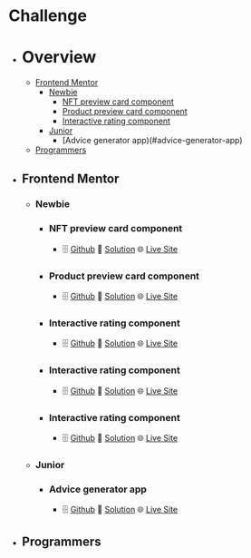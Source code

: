 # Challenge

- # Overview
  - [Frontend Mentor](#frontend-mentor)
    - [Newbie](#newbie)
      - [NFT preview card component](#nft-preview-card-component)
      - [Product preview card component](#product-preview-card-component)
      - [Interactive rating component](#interactive-rating-component)
    - [Junior](#junior)
      - [Advice generator app)(#advice-generator-app)
  - [Programmers](#programmers)



- ## Frontend Mentor
    - ### Newbie
      - ### NFT preview card component 
        - 🗄️ [Github](https://github.com/PhilosopherProgrammer/NFT-preview-card-component) 🔮 [Solution](https://www.frontendmentor.io/solutions/nft-preview-card-component-9Vy2c_qQd) 🌐 [Live Site](https://philosopherprogrammer.github.io/NFT-preview-card-component/)
      - ### Product preview card component 
        - 🗄️ [Github](https://github.com/PhilosopherProgrammer/Product-preview-card-component) 🔮 [Solution](https://www.frontendmentor.io/solutions/product-preview-card-component-QNCnEZubQf) 🌐 [Live Site](https://philosopherprogrammer.github.io/Product-preview-card-component/)
      - ### Interactive rating component
        - 🗄️ [Github](https://github.com/PhilosopherProgrammer/interactive-rating-component) 🔮 [Solution](https://www.frontendmentor.io/solutions/interactive-rating-component-FhgSymMR15) 🌐 [Live Site](https://philosopherprogrammer.github.io/interactive-rating-component/)
      - ### Interactive rating component
        - 🗄️ [Github]() 🔮 [Solution]() 🌐 [Live Site]()
      - ### Interactive rating component
        - 🗄️ [Github]() 🔮 [Solution]() 🌐 [Live Site]()
    - ### Junior
      - ### Advice generator app
        - 🗄️ [Github](https://github.com/PhilosopherProgrammer/advice-generator-app) 🔮 [Solution](https://www.frontendmentor.io/solutions/advice-generator-app-Y8qRN81VYG) 🌐 [Live Site](https://philosopherprogrammer.github.io/advice-generator-app/)


- ## Programmers

